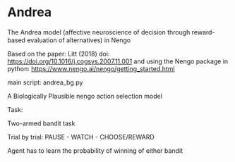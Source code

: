 # Andrea
The Andrea model (aﬀective neuroscience of decision through reward-based evaluation of alternatives) in Nengo

Based on the paper: Litt (2018) doi: https://doi.org/10.1016/j.cogsys.2007.11.001 and using the Nengo package in python:
https://www.nengo.ai/nengo/getting_started.html

main script: andrea_bg.py

A Biologically Plausible nengo action selection model

Task:

Two-armed bandit task

Trial by trial: PAUSE - WATCH - CHOOSE/REWARD

Agent has to learn the probability of winning of either bandit
